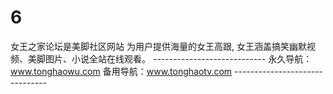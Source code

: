 # 6
女王之家论坛是美脚社区网站 为用户提供海量的女王高跟, 女王涵盖搞笑幽默视频、美脚图片、小说全站在线观看。  ---------------------------- 永久导航：www.tonghaowu.com  备用导航：www.tonghaotv.com -------------------------------
